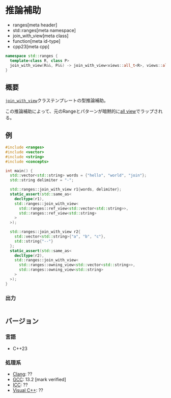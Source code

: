 # 推論補助
* ranges[meta header]
* std::ranges[meta namespace]
* join_with_view[meta class]
* function[meta id-type]
* cpp23[meta cpp]

```cpp
namespace std::ranges {
  template<class R, class P>
  join_with_view(R&&, P&&) -> join_with_view<views::all_t<R>, views::all_t<P>>;
}
```

## 概要

[`join_with_view`](../join_with_view.md)クラステンプレートの型推論補助。

この推論補助によって、元のRangeとパターンが暗黙的に[all view](../all.md)でラップされる。

## 例
```cpp example
#include <ranges>
#include <vector>
#include <string>
#include <concepts>

int main() {
  std::vector<std::string> words = {"hello", "world", "join"};
  std::string delimiter = "-";

  std::ranges::join_with_view r1{words, delimiter};
  static_assert(std::same_as<
    decltype(r1),
    std::ranges::join_with_view<
      std::ranges::ref_view<std::vector<std::string>>,
      std::ranges::ref_view<std::string>
    >
  >);

  std::ranges::join_with_view r2{
    std::vector<std::string>{"a", "b", "c"},
    std::string{"--"}
  };
  static_assert(std::same_as<
    decltype(r2),
    std::ranges::join_with_view<
      std::ranges::owning_view<std::vector<std::string>>,
      std::ranges::owning_view<std::string>
    >
  >);
}
```

### 出力
```
```

## バージョン
### 言語
- C++23

### 処理系
- [Clang](/implementation.md#clang): ??
- [GCC](/implementation.md#gcc): 13.2 [mark verified]
- [ICC](/implementation.md#icc): ??
- [Visual C++](/implementation.md#visual_cpp): ??